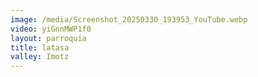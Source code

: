 ```yaml
---
image: /media/Screenshot_20250330_193953_YouTube.webp
video: yiGnnMWP1f0
layout: parroquia
title: latasa
valley: Imotz
---
```

